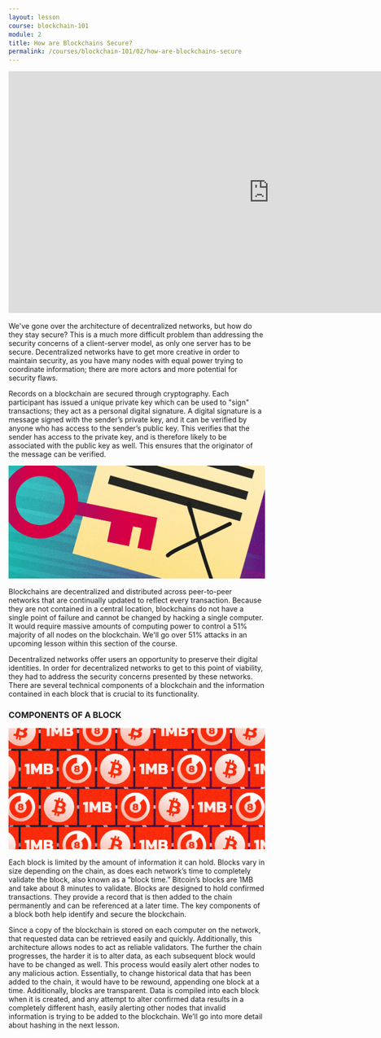 ```yaml
---
layout: lesson
course: blockchain-101
module: 2
title: How are Blockchains Secure?
permalink: /courses/blockchain-101/02/how-are-blockchains-secure
---
```


<iframe src="https://www.youtube.com/embed/yNycDHwS6gw?rel=0" width="1024" height="475" frameborder="0" allowfullscreen="allowfullscreen"></iframe>

<p><span class="openingParagraph">We've gone over the architecture of decentralized networks, but how do they stay secure? This is a much more difficult problem than addressing the security concerns of a client-server model, as only one server has to be secure. Decentralized networks have to get more creative in order to maintain security, as you have many nodes with equal power trying to coordinate information; there are more actors and more potential for security flaws. 
</span></p>

<p><span style="font-weight: 400;">Records on a blockchain are secured through cryptography. Each participant has issued a unique private key which can be used to "sign" transactions; they act as a personal digital signature. </span><span style="font-weight: 400;">A digital signature is a message signed with the sender’s private key, and it can be verified by anyone who has access to the sender’s public key. This verifies that the sender has access to the private key, and is therefore likely to be associated with the public key as well. This ensures that the originator of the message can be verified. </span></p>

<p><img src="/assets/img/courses/blockchain-101/CryptoKey-01.jpg" /></p>

<p><span style="font-weight: 400;">Blockchains are decentralized and distributed across peer-to-peer networks that are continually updated to reflect every transaction. Because they are not contained in a central location, blockchains do not have a single point of failure and cannot be changed by hacking a single computer. It would require massive amounts of computing power to control a 51% majority of all nodes on the blockchain. We'll go over 51% attacks in an upcoming lesson within this section of the course.</span></p>


<p><span style="font-weight: 400;">Decentralized networks offer users an opportunity to preserve their digital identities. In order for decentralized networks to get to this point of viability, they had to address the security concerns presented by these networks. There are several technical components of a blockchain and the information contained in each block that is crucial to its functionality. </span></p>

<h3>COMPONENTS OF A BLOCK</h3>

<p><img src="/assets/img/courses/blockchain-101/BitcoinBlock-01.jpg" /></p>

<p><span style="font-weight: 400;">Each block is limited by the amount of information it can hold. Blocks vary in size depending on the chain, as does each network’s time to completely validate the block, also known as a “block time.” Bitcoin’s blocks are 1MB and take about 8 minutes to validate. Blocks are designed to hold confirmed transactions. They provide a record that is then added to the chain permanently and can be referenced at a later time. The key components of a block both help identify and secure the blockchain.</span></p>


<p><span style="font-weight: 400;">Since a copy of the blockchain is stored on each computer on the network, that requested data can be retrieved easily and quickly. Additionally, this architecture allows nodes to act as reliable validators. The further the chain progresses, the harder it is to alter data, as each subsequent block would have to be changed as well. This process would easily alert other nodes to any malicious action. Essentially, to change historical data that has been added to the chain, it would have to be rewound, appending one block at a time. Additionally, blocks are transparent. Data is compiled into each block when it is created, and any attempt to alter confirmed data results in a completely different hash, easily alerting other nodes that invalid information is trying to be added to the blockchain. We’ll go into more detail about hashing in the next lesson.</span></p>
